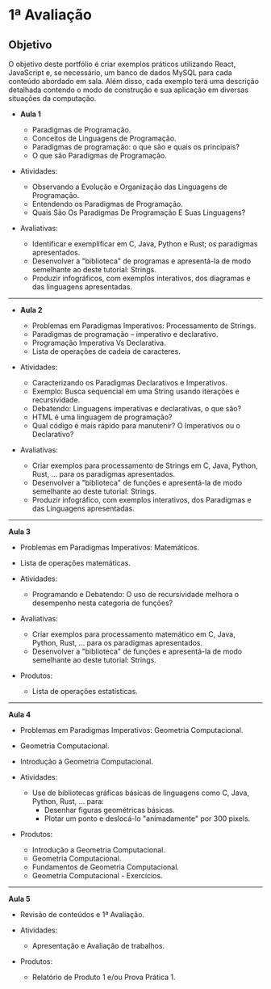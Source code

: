 # 1ª Avaliação
  ## Objetivo
  O objetivo deste portfólio é criar exemplos práticos utilizando React, JavaScript e, se necessário, um banco de dados MySQL para cada conteúdo abordado em sala. Além disso, cada exemplo terá uma descrição detalhada contendo o modo de construção e sua aplicação em diversas situações da computação.

- **Aula 1**
  - Paradigmas de Programação.
  - Conceitos de Linguagens de Programação.
  - Paradigmas de programação: o que são e quais os principais?
  - O que são Paradigmas de Programação.

- Atividades: 
  - Observando a Evolução e Organização das Linguagens de Programação.
  - Entendendo os Paradigmas de Programação.
  - Quais São Os Paradigmas De Programação E Suas Linguagens?

- Avaliativas:
  - Identificar e exemplificar em C, Java, Python e Rust; os paradigmas apresentados.
  - Desenvolver a "biblioteca" de programas e apresentá-la de modo semelhante ao deste tutorial: Strings.
  - Produzir infográficos, com exemplos interativos, dos diagramas e das linguagens apresentadas.
---
- **Aula 2**
  - Problemas em Paradigmas Imperativos: Processamento de Strings.
  - Paradigmas de programação – imperativo e declarativo.
  - Programação Imperativa Vs Declarativa.
  - Lista de operações de cadeia de caracteres.
    
- Atividades: 
  - Caracterizando os Paradigmas Declarativos e Imperativos.
  - Exemplo: Busca sequencial em uma String usando iterações e recursividade.
  - Debatendo: Linguagens imperativas e declarativas, o que são?
  - HTML é uma linguagem de programação?
  - Qual código é mais rápido para manutenir? O Imperativos ou o Declarativo?
    
- Avaliativas:
  - Criar exemplos para processamento de Strings em C, Java, Python, Rust, ... para os paradigmas apresentados.
  - Desenvolver a "biblioteca" de funções e apresentá-la de modo semelhante ao deste tutorial: Strings.
  - Produzir infográfico, com exemplos interativos, dos Paradigmas e das Linguagens apresentadas.
---
**Aula 3**
  - Problemas em Paradigmas Imperativos: Matemáticos.
  - Lista de operações matemáticas.
    
- Atividades: 
  - Programando e Debatendo: O uso de recursividade melhora o desempenho nesta categoria de funções?
    
- Avaliativas:
  - Criar exemplos para processamento matemático em C, Java, Python, Rust, ... para os paradigmas apresentados.
  - Desenvolver a "biblioteca" de funções e apresentá-la de modo semelhante ao deste tutorial: Strings.
    
- Produtos: 
  - Lista de operações estatísticas.
---
**Aula 4**
  - Problemas em Paradigmas Imperativos: Geometria Computacional.
  - Geometria Computacional.
  - Introdução à Geometria Computacional.
    
- Atividades: 
  - Use de bibliotecas gráficas básicas de linguagens como C, Java, Python, Rust, ...  para:
    - Desenhar figuras geométricas básicas.
    - Plotar um ponto e deslocá-lo "animadamente" por 300 pixels.
    
- Produtos: 
  - Introdução a Geometria Computacional.
  - Geometria Computacional.
  - Fundamentos de Geometria Computacional.
  - Geometria Computacional - Exercícios.
---
**Aula 5**
  - Revisão de conteúdos e 1ª Avaliação.
    
- Atividades: 
  - Apresentação e Avaliação de trabalhos.
    
- Produtos: 
  - Relatório de Produto 1 e/ou Prova Prática 1.